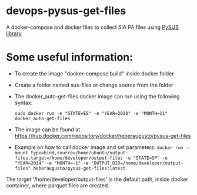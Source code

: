 # devops-pysus-get-files
A docker-compose and docker files to collect SIA PA files using [PySUS library](https://github.com/AlertaDengue/PySUS/)

# Some useful information:

 - To create the image "docker-compose build" inside docker folder
 - Create a folder named sus-files or change source from the folder
 - The docker_auto-get-files docker image can run using the following syntax: 
   ```
   sudo docker run -e "STATE=ES" -e "YEAR=2020" -e "MONTH=11" docker_auto-get-files
   ```
 - The image can be found at https://hub.docker.com/repository/docker/heberaugusto/pysus-get-files

 - Example on how to call docker image and set parameters:
   ```docker run --mount type=bind,source=/home/ubuntu/output-files,target=/home/developer/output-files -e "STATE=SP" -e "YEAR=2014" -e "MONTH=-1" -e "OUTPUT_DIR=/home/developer/output-files" heberaugusto/pysus-get-files:latest```

 
 The target '/home/developer/output-files' is the default path, inside docker container, where parquet files are created.